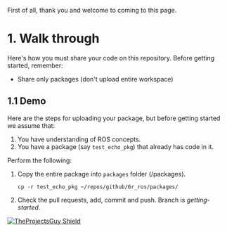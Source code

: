 First of all, thank you and welcome to coming to this page.

# 1. Walk through
Here's how you must share your code on this repository. Before getting started, remember:
- Share only packages (don't upload entire workspace)

## 1.1 Demo
Here are the steps for uploading your package, but before getting started we assume that:
1. You have understanding of ROS concepts.
2. You have a package (say `test_echo_pkg`) that already has code in it.

Perform the following:
1. Copy the entire package into `packages` folder (/packages).
    ```
    cp -r test_echo_pkg ~/repos/github/6r_ros/packages/
    ```
2. Check the pull requests, add, commit and push. Branch is _getting-started_.


[![TheProjectsGuy Shield](https://img.shields.io/badge/Developer-TheProjectsGuy-blue)](https://github.com/TheProjectsGuy)
